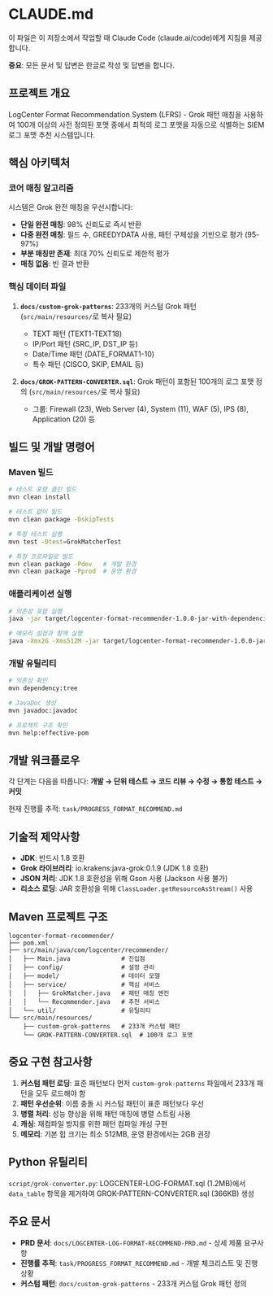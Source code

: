 # CLAUDE.md

이 파일은 이 저장소에서 작업할 때 Claude Code (claude.ai/code)에게 지침을 제공합니다.

**중요**: 모든 문서 및 답변은 한글로 작성 및 답변을 합니다.

## 프로젝트 개요

LogCenter Format Recommendation System (LFRS) - Grok 패턴 매칭을 사용하여 100개 이상의 사전 정의된 포맷 중에서 최적의 로그 포맷을 자동으로 식별하는 SIEM 로그 포맷 추천 시스템입니다.

## 핵심 아키텍처

### 코어 매칭 알고리즘
시스템은 Grok 완전 매칭을 우선시합니다:
- **단일 완전 매칭**: 98% 신뢰도로 즉시 반환
- **다중 완전 매칭**: 필드 수, GREEDYDATA 사용, 패턴 구체성을 기반으로 평가 (95-97%)
- **부분 매칭만 존재**: 최대 70% 신뢰도로 제한적 평가
- **매칭 없음**: 빈 결과 반환

### 핵심 데이터 파일
1. **`docs/custom-grok-patterns`**: 233개의 커스텀 Grok 패턴 (`src/main/resources/`로 복사 필요)
   - TEXT 패턴 (TEXT1-TEXT18)
   - IP/Port 패턴 (SRC_IP, DST_IP 등)
   - Date/Time 패턴 (DATE_FORMAT1-10)
   - 특수 패턴 (CISCO, SKIP, EMAIL 등)

2. **`docs/GROK-PATTERN-CONVERTER.sql`**: Grok 패턴이 포함된 100개의 로그 포맷 정의 (`src/main/resources/`로 복사 필요)
   - 그룹: Firewall (23), Web Server (4), System (11), WAF (5), IPS (8), Application (20) 등

## 빌드 및 개발 명령어

### Maven 빌드
```bash
# 테스트 포함 클린 빌드
mvn clean install

# 테스트 없이 빌드
mvn clean package -DskipTests

# 특정 테스트 실행
mvn test -Dtest=GrokMatcherTest

# 특정 프로파일로 빌드
mvn clean package -Pdev   # 개발 환경
mvn clean package -Pprod  # 운영 환경
```

### 애플리케이션 실행
```bash
# 의존성 포함 실행
java -jar target/logcenter-format-recommender-1.0.0-jar-with-dependencies.jar

# 메모리 설정과 함께 실행
java -Xmx2G -Xms512M -jar target/logcenter-format-recommender-1.0.0-jar-with-dependencies.jar
```

### 개발 유틸리티
```bash
# 의존성 확인
mvn dependency:tree

# JavaDoc 생성
mvn javadoc:javadoc

# 프로젝트 구조 확인
mvn help:effective-pom
```

## 개발 워크플로우

각 단계는 다음을 따릅니다: **개발 → 단위 테스트 → 코드 리뷰 → 수정 → 통합 테스트 → 커밋**

현재 진행률 추적: `task/PROGRESS_FORMAT_RECOMMEND.md`

## 기술적 제약사항

- **JDK**: 반드시 1.8 호환
- **Grok 라이브러리**: io.krakens:java-grok:0.1.9 (JDK 1.8 호환)
- **JSON 처리**: JDK 1.8 호환성을 위해 Gson 사용 (Jackson 사용 불가)
- **리소스 로딩**: JAR 호환성을 위해 `ClassLoader.getResourceAsStream()` 사용

## Maven 프로젝트 구조

```
logcenter-format-recommender/
├── pom.xml
├── src/main/java/com/logcenter/recommender/
│   ├── Main.java              # 진입점
│   ├── config/                # 설정 관리
│   ├── model/                 # 데이터 모델
│   ├── service/               # 핵심 서비스
│   │   ├── GrokMatcher.java   # 패턴 매칭 엔진
│   │   └── Recommender.java   # 추천 서비스
│   └── util/                  # 유틸리티
└── src/main/resources/
    ├── custom-grok-patterns   # 233개 커스텀 패턴
    └── GROK-PATTERN-CONVERTER.sql  # 100개 로그 포맷
```

## 중요 구현 참고사항

1. **커스텀 패턴 로딩**: 표준 패턴보다 먼저 `custom-grok-patterns` 파일에서 233개 패턴을 모두 로드해야 함
2. **패턴 우선순위**: 이름 충돌 시 커스텀 패턴이 표준 패턴보다 우선
3. **병렬 처리**: 성능 향상을 위해 패턴 매칭에 병렬 스트림 사용
4. **캐싱**: 재컴파일 방지를 위한 패턴 컴파일 캐싱 구현
5. **메모리**: 기본 힙 크기는 최소 512MB, 운영 환경에서는 2GB 권장

## Python 유틸리티

`script/grok-converter.py`: LOGCENTER-LOG-FORMAT.sql (1.2MB)에서 `data_table` 항목을 제거하여 GROK-PATTERN-CONVERTER.sql (366KB) 생성

## 주요 문서

- **PRD 문서**: `docs/LOGCENTER-LOG-FORMAT-RECOMMEND-PRD.md` - 상세 제품 요구사항
- **진행률 추적**: `task/PROGRESS_FORMAT_RECOMMEND.md` - 개발 체크리스트 및 진행 상황
- **커스텀 패턴**: `docs/custom-grok-patterns` - 233개 커스텀 Grok 패턴 정의
